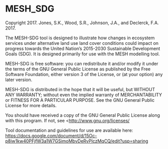 # MESH_SDG

Copyright 2017. Jones, S.K., Wood, S.R., Johnson, J.A., and Declerck, F.A. 2017. 

The MESH-SDG tool is designed to illustrate how changes in ecosystem services under alternative land use land cover conditions could impact on progress towards the United Nation’s 2015-2030 Sustainable Development Goals (SDG).  It is designed primarily for use with the MESH modelling tool. 

MESH-SDG is free software: you can redistribute it and/or modify it under the terms of the GNU General Public License as published by the Free Software Foundation, either version 3 of the License, or (at your option) any later version.

MESH-SDG is distributed in the hope that it will be useful, but WITHOUT ANY WARRANTY; without even the implied warranty of
MERCHANTABILITY or FITNESS FOR A PARTICULAR PURPOSE.  See the GNU General Public License for more details.

You should have received a copy of the GNU General Public License along with this program.  If not, see <http://www.gnu.org/licenses/

Tool documentation and guidelines for use are available here: https://docs.google.com/document/d/15Oc-p8iw1kw40PFjfW3a1W7GSimoMbvDeRvPlczMqCQ/edit?usp=sharing 
